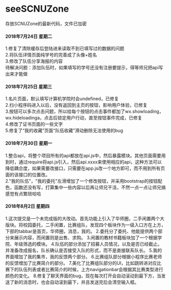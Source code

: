 # seeSCNUZone
存放SCNUZone的最新代码，文件已加密

#### 2018年7月24日 星期二

1.修复了清除缓存后登陆进来读取不到已填写过的数据的问题<br>
2.将队伍详情页面纯学号的完善成了头像+姓名<br>
3.修改了队伍分享海报的内容<br>
待解决问题：添加队伍时，如果填写的学号还没有注册要提示，得等师兄把api写出来才能做

#### 2018年7月25日 星期三

1.名片页面，默认填写计算机学院时会undefined，已修复<br>
2.扫小程序码进入以后，没有返回到主页的按钮，影响用户体验，已修复<br>
3.按钮可以多次点击问题，所以给每个按钮的点击事件都加了wx.showloading，wx.hideloadinga，点击后锁定用户行动，直至按钮事件完成，已修复<br>
4.修改了证书页面的一些文字<br>
5.修复了“我的收藏”页面“队伍收藏”滑动删除无法使用的bug

#### 2018年7月30日 星期一
1.整合api，将整个项目所有的api都放在api.js中，然后暴露模块。其他页面需要用到时，通过require将api.js引入，然后api.xxxx来使用相应的api，这种方法可以降低耦合度，如果需要改接口，只需要在app.js改一个地方即可，而不用到所有页面的该接口的位置改。<br>
2."我的队伍"，"我的委托"左滑增加了一个修改按钮，并采用bootstrap的按钮配色，函数还没有写，打算集中一些内容以后再让师兄干活，不然一点一点让师兄搞感觉有点繁琐哈哈

#### 2018年8月2日 星期四
1.这次提交是一个未完成版的大改动。首先功能上引入了华师圈，二手闲置两个大版块。将校园委托，二手闲置，比赛组队，发现四个板块作为一级入口方在上方，下部的tabbar是首页，华师圈，消息，我的。
2.委托分了委托、他能提供两个部分来展示内容，而闲置则是出售、求购。
3.闲置的教材书籍板块加了一个根据学院、年级筛选的模块。
4.队伍的部分添加了招募人员情况，以及是否已经截止。并准备改成报名，队长确认是否接受入队的形式，而不是直接联系队长。
5.我的界面增加了我的集市，我的反馈两个部分。
6.比赛组队部分根据小程序比赛老师的反馈增加了比赛简介的部分。
7.美化了比赛组队部分的UI，比如跳转进对应比赛下的队伍列表或者比赛简介的时候，上方navigationbar会根据其比赛类型进行颜色的变化。
8.修复了聊天界面的bug，现在每次打开会自动滚动到最下方，当发送了新的消息时，也会自动滚到最下，并且发送完后会清空输入框。
